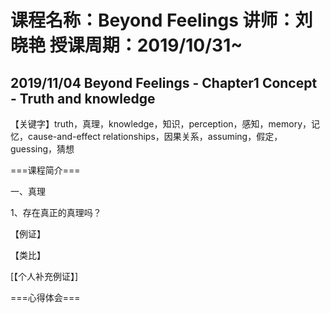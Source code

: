 # 课程名称：Beyond Feelings 讲师：刘晓艳 授课周期：2019/10/31~

## 2019/11/04 Beyond Feelings - Chapter1 Concept - Truth and knowledge
 
【关键字】truth，真理，knowledge，知识，perception，感知，memory，记忆，cause-and-effect relationships，因果关系，assuming，假定，guessing，猜想

===课程简介===

一、真理

1、存在真正的真理吗？

【例证】

【类比】

[【个人补充例证】]

===心得体会===

